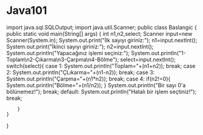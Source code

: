 # Java101
import java.sql.SQLOutput;
import java.util.Scanner;
public class Baslangic {
public static void main(String[] args) {
        int n1,n2,select;
        Scanner input=new Scanner(System.in);
        System.out.print("İlk sayıyı giriniz:");
        n1=input.nextInt();
        System.out.print("İkinci sayıyı giriniz:");
        n2=input.nextInt();
        System.out.println("Yapacağınız işlemi seçiniz:");
        System.out.println("1-Toplam\n2-Çıkarma\n3-Çarpma\n4-Bölme");
        select=input.nextInt();
        switch(select){
            case 1:
                System.out.println("Toplam="+(n1+n2));
                break;
            case 2:
                System.out.println("ÇLıkarma="+(n1-n2));
                break;
            case 3:
                System.out.println("Çarpma="+(n1*n2));
                break;
            case 4:
                if(n2!=0){
                    System.out.println("Bölme="+(n1/n2));
                }
                System.out.println("Bir sayı 0'a bölünemez!");
                break;
            default:
                System.out.println("Hatalı bir işlem seçtiniz!");
                break;

        }
    }
}
